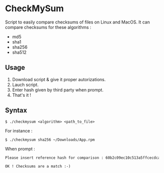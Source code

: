 # CheckMySum

Script to easily compare checksums of files on Linux and MacOS. 
It can compare checksums for these algorithms :
- md5
- sha1
- sha256
- sha512

## Usage

1. Download script & give it proper autorizations.
2. Lauch script.
3. Enter hash given by third party when prompt.
4. That's it !

## Syntax

```console
$ ./checkmysum <algorithm> <path_to_file>
```

For instance :

```console
$ ./checkmysum sha256 ~/Downloads/App.rpm
```

When prompt :

```txt
Please insert reference hash for comparison : 60b2c09ec10c513a5ffcecdca24c94b8e5afe80b
```

```txt
OK ! Checksums are a match :-)
```
